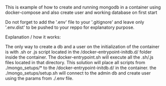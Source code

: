 This is example of how to create and running mongodb in a container using docker-compose and also create user and working database on first start

Do not forget to add the '.env' file to your '.gitignore' and leave only '.env.dist' to be pushed to your reppo for explanatory purpose.

Explanation / how it works:

The only way to create a db and a user on the initialization of the container is with .sh or .js script located in the /docker-entrypoint-initdb.d/ folder inside the container. The docker-entrypoint.sh will execute all the .sh/.js files located in that directory. This solution will place all scripts from ./mongo_setups/* to the /docker-entrypoint-initdb.d/ in the container. the ./mongo_setups/setup.sh will connect to the admin db and create user using the params from ./.env file.
